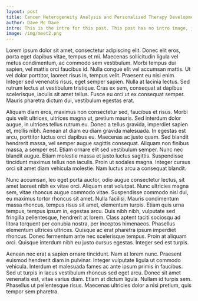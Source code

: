 ```yaml
--- 
layout: post
title: Cancer Heterogeneity Analysis and Personalized Therapy Development Using Single-Cell Sequencing
author: Dave Mc Dave
intro: This is the intro for this post. This post has no intro image, just text
image: /img/meet2.png
---
```


Lorem ipsum dolor sit amet, consectetur adipiscing elit. Donec elit eros, porta eget dapibus vitae, tempus et mi. Maecenas sollicitudin ligula vel metus condimentum, ac commodo sem vestibulum. Morbi tempus dui sapien, vel mattis orci faucibus id. Nulla congue elit vel accumsan mattis. Ut vel dolor porttitor, laoreet risus in, tempus velit. Praesent eu nisi enim. Integer sed venenatis risus, eget semper sapien. Nulla at lacinia lectus. Sed rutrum lectus at vestibulum tristique. Cras ex sem, consequat at dapibus scelerisque, iaculis sit amet tellus. Fusce eu orci ut ex consequat semper. Mauris pharetra dictum dui, vestibulum egestas erat.

Aliquam diam eros, maximus non consectetur sed, faucibus et risus. Morbi quis velit ultrices, ultrices magna ut, pretium mauris. Sed interdum dolor augue, in ultrices tellus rutrum eu. Donec a tellus gravida, imperdiet sapien et, mollis nibh. Aenean at diam eu diam gravida malesuada. In egestas est arcu, porttitor luctus orci dapibus eu. Maecenas ac justo quam. Sed blandit hendrerit massa, vel semper augue sagittis consequat. Aliquam non finibus massa, a semper est. Etiam ornare elit sed vestibulum semper. Nunc nec blandit augue. Etiam molestie massa et justo luctus sagittis. Suspendisse tincidunt maximus tellus non iaculis. Proin ut sodales magna. Integer cursus orci sit amet diam vehicula molestie. Nam luctus arcu a consequat blandit.

Nunc accumsan, leo eget porta auctor, odio augue consectetur lectus, sit amet laoreet nibh ex vitae orci. Aliquam erat volutpat. Nunc ultricies magna sem, vitae rhoncus augue commodo vitae. Suspendisse commodo nisl dui, eu maximus tortor rhoncus sit amet. Nulla facilisi. Mauris condimentum massa rhoncus, tempus risus sit amet, elementum turpis. Etiam quis urna tempus, tempus ipsum in, egestas arcu. Duis nibh nibh, vulputate sed fringilla pellentesque, hendrerit at lorem. Class aptent taciti sociosqu ad litora torquent per conubia nostra, per inceptos himenaeos. Phasellus elementum ultrices ultrices. Quisque ac erat pharetra ipsum imperdiet rhoncus. Donec fermentum ante nec scelerisque tempus. Proin at aliquam orci. Quisque interdum nibh eu justo cursus egestas. Integer sed est turpis.

Aenean nec erat a sapien ornare tincidunt. Nam at lorem nunc. Praesent euismod hendrerit diam in pulvinar. Integer vulputate ligula ut commodo vehicula. Interdum et malesuada fames ac ante ipsum primis in faucibus. Sed ut turpis in lacus vestibulum rhoncus sed eget arcu. Donec sit amet venenatis est, vitae varius diam. Etiam at dictum ligula. Nullam id turpis sem. Phasellus ut pellentesque risus. Maecenas ultricies dolor a nisi pretium, quis tempor sem pharetra.

